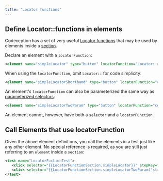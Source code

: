 ```yaml
---
title: "Locator functions"
---
```


## Define Locator::functions in elements

 Codeception has a set of very useful [Locator functions][] that may be used by elements inside a [section][].

Declare an element with a `locatorFunction`:

```xml
<element name="simpleLocator" type="button" locatorFunction="Locator::contains('label', 'Name')"/>
```

When using the `locatorFunction`, omit `Locator::` for code simplicity:

```xml
<element name="simpleLocatorShorthand" type="button" locatorFunction="contains('label', 'Name')"/>
```

An element's `locatorFunction` can also be parameterized the same way as [parameterized selectors][]:

<!-- {% raw %} -->

```xml
<element name="simpleLocatorTwoParam" type="button" locatorFunction="contains({{arg1}}, {{arg2}})" parameterized="true"/>
```

An element cannot, however, have both a `selector` and a `locatorFunction`.

## Call Elements that use locatorFunction

Given the above element definitions, you call the elements in a test just like any other element. No special reference is required, as you are still just referring to an `element` inside a `section`:

```xml
<test name="LocatorFuctionTest">
   <click selector="{{LocatorFunctionSection.simpleLocator}}" stepKey="SimpleLocator"/>
   <click selector="{{LocatorFunctionSection.simpleLocatorTwoParam('string1', 'string2')}}" stepKey="TwoParamLiteral"/>
</test>
```

<!-- {% endraw %} -->

<!-- Link Definitions -->
[Locator functions]: https://codeception.com/docs/reference/Locator
[section]: ../section.md
[parameterized selectors]: ./parameterized-selectors.md